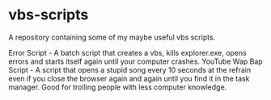# vbs-scripts
A repository containing some of my maybe useful vbs scripts.

Error Script - A batch script that creates a vbs, kills explorer.exe, opens errors and starts itself again until your computer crashes.
YouTube Wap Bap Script - A script that opens a stupid song every 10 seconds at the refrain even if you close the browser again and again until you find it in the task manager. Good for trolling people with less computer knowledge.
